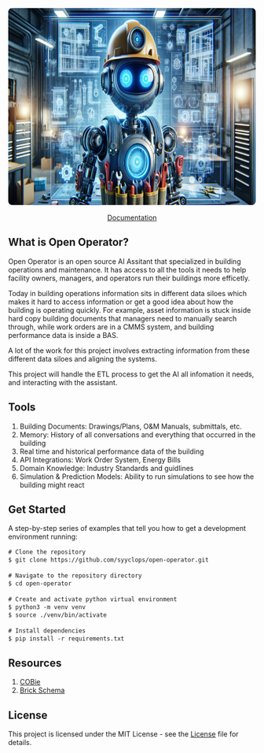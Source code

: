 <div align="center">
  <img height="400" src="./docs/assets/Futuristic%20Robot%20HVAC.png" style="border-radius: 8px;"/>

  <p align="center">
    <a href="https://syyclops.mintlify.app/">Documentation</a>
  </p>
</div>

## What is Open Operator?

Open Operator is an open source AI Assitant that specialized in building operations and maintenance. It has access to all the tools it needs to help facility owners, managers, and operators run their buildings more efficetly.

Today in building operations information sits in different data siloes which makes it hard to access information or get a good idea about how the building is operating quickly. For example, asset information is stuck inside hard copy building documents that managers need to manually search through, while work orders are in a CMMS system, and building performance data is inside a BAS.

A lot of the work for this project involves extracting information from these different data siloes and aligning the systems.

This project will handle the ETL process to get the AI all infomation it needs, and interacting with the assistant.

## Tools

1. Building Documents: Drawings/Plans, O&M Manuals, submittals, etc.
2. Memory: History of all conversations and everything that occurred in the building
3. Real time and historical performance data of the building
4. API Integrations: Work Order System, Energy Bills
5. Domain Knowledge: Industry Standards and guidlines
6. Simulation & Prediction Models: Ability to run simulations to see how the building might react

## Get Started

A step-by-step series of examples that tell you how to get a development environment running:

```
# Clone the repository
$ git clone https://github.com/syyclops/open-operator.git

# Navigate to the repository directory
$ cd open-operator

# Create and activate python virtual environment
$ python3 -m venv venv
$ source ./venv/bin/activate

# Install dependencies
$ pip install -r requirements.txt
```

## Resources

1. [COBie](https://www.thenbs.com/knowledge/what-is-cobie)
2. [Brick Schema](https://brickschema.org/)

## License

This project is licensed under the MIT License - see the [License](./LICENSE) file for details.

